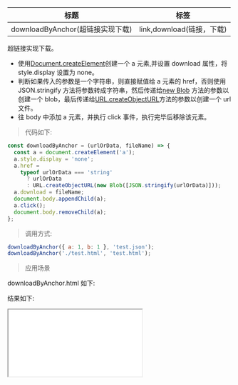 | 标题                             | 标签                      |
| -------------------------------- | ------------------------- |
| downloadByAnchor(超链接实现下载) | link,download(链接，下载) |

超链接实现下载。

- 使用[Document.createElement](https://developer.mozilla.org/en-US/docs/Web/API/Document/createElement)创建一个 a 元素,并设置 download 属性，将 style.display 设置为 none。
- 判断如果传入的参数是一个字符串，则直接赋值给 a 元素的 href，否则使用 JSON.stringify 方法将参数转成字符串，然后传递给[new Blob](https://developer.mozilla.org/zh-CN/docs/Web/API/Blob/Blob) 方法的参数以创建一个 blob，最后传递给[URL.createObjectURL](https://developer.mozilla.org/zh-CN/docs/Web/API/URL/createObjectURL_static)方法的参数以创建一个 url 文件。
- 往 body 中添加 a 元素，并执行 click 事件，执行完毕后移除该元素。

> 代码如下:

```js
const downloadByAnchor = (urlOrData, fileName) => {
  const a = document.createElement('a');
  a.style.display = 'none';
  a.href =
    typeof urlOrData === 'string'
      ? urlOrData
      : URL.createObjectURL(new Blob([JSON.stringify(urlOrData)]));
  a.download = fileName;
  document.body.appendChild(a);
  a.click();
  document.body.removeChild(a);
};
```

> 调用方式:

```js
downloadByAnchor({ a: 1, b: 1 }, 'test.json');
downloadByAnchor('./test.html', 'test.html');
```

> 应用场景

downloadByAnchor.html 如下:

<div class="code-editor" data-url="codes/javascript/html/downloadByAnchor.html" data-language="html"></div>

结果如下:

<iframe src="codes/javascript/html/downloadByAnchor.html"></iframe>
